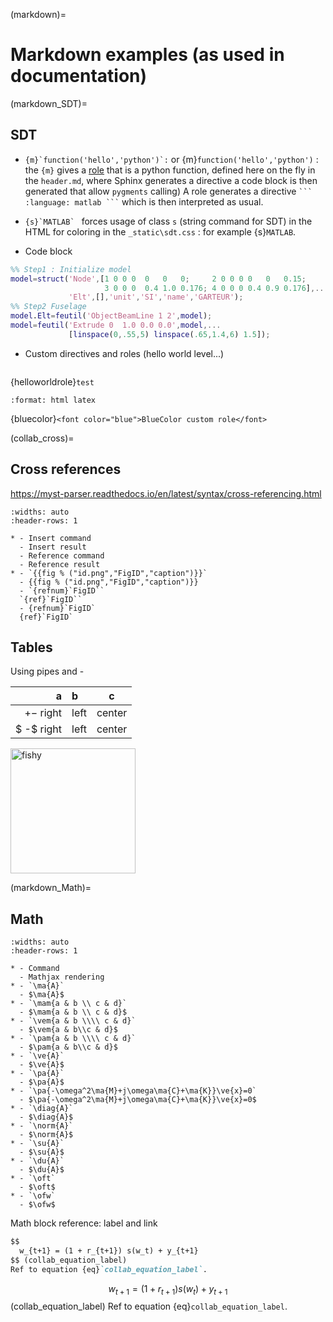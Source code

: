 (markdown)=
# Markdown examples (as used in documentation)

(markdown_SDT)=
## SDT 

- ``{m}`function('hello','python')`:`` or 
{m}`function('hello','python')` : the `{m}` gives a [role](https://www.sphinx-doc.org/en/master/usage/restructuredtext/roles.html) that is a python function, defined here on the fly in the `header.md`, where Sphinx generates a directive a code block is then generated that allow `pygments` calling)
A role generates a directive ` ``` :language: matlab ``` ` which is then interpreted as usual. 


- ``{s}`MATLAB` `` forces usage of class `s` (string command for SDT) in the HTML for coloring in the `_static\sdt.css` : for example {s}`MATLAB`. 

- Code block
``` matlab
%% Step1 : Initialize model
model=struct('Node',[1 0 0 0  0   0   0;     2 0 0 0 0   0   0.15;
                     3 0 0 0  0.4 1.0 0.176; 4 0 0 0 0.4 0.9 0.176],...
             'Elt',[],'unit','SI','name','GARTEUR');
%% Step2 Fuselage
model.Elt=feutil('ObjectBeamLine 1 2',model);
model=feutil('Extrude 0  1.0 0.0 0.0',model,...
             [linspace(0,.55,5) linspace(.65,1.4,6) 1.5]);
```

- Custom directives and roles (hello world level...)

```{helloworlddirective}
```

{helloworldrole}`test`

```{role} bluecolor(raw)
:format: html latex
```
{bluecolor}`<font color="blue">BlueColor custom role</font>`

(collab_cross)=
## Cross references

https://myst-parser.readthedocs.io/en/latest/syntax/cross-referencing.html

````{list-table} SDT math macros
:widths: auto
:header-rows: 1

* - Insert command
  - Insert result
  - Reference command
  - Reference result
* - `{{fig % ("id.png","FigID","caption")}}`
  - {{fig % ("id.png","FigID","caption")}}
  - `{refnum}`FigID``  
  `{ref}`FigID``
  - {refnum}`FigID`  
  {ref}`FigID`

````

## Tables 

Using pipes and - 

 | a | b | c |
 | ---: | :--- | :---: |
 | $+-$ right | left | center |
 | $ -$ right | left | center |


<img src="../images/fun-fish.png" alt="fishy" width="200px">

(markdown_Math)=
## Math

````{list-table} SDT math macros
:widths: auto
:header-rows: 1

* - Command
  - Mathjax rendering	
* - `\ma{A}`
  - $\ma{A}$
* - `\mam{a & b \\ c & d}`
  - $\mam{a & b \\ c & d}$
* - `\vem{a & b \\\\ c & d}`
  - $\vem{a & b\\c & d}$
* - `\pam{a & b \\\\ c & d}`
  - $\pam{a & b\\c & d}$	
* - `\ve{A}`
  - $\ve{A}$	
* - `\pa{A}`
  - $\pa{A}$		
* - `\pa{-\omega^2\ma{M}+j\omega\ma{C}+\ma{K}}\ve{x}=0`
  - $\pa{-\omega^2\ma{M}+j\omega\ma{C}+\ma{K}}\ve{x}=0$
* - `\diag{A}`
  - $\diag{A}$
* - `\norm{A}`
  - $\norm{A}$
* - `\su{A}`
  - $\su{A}$
* - `\du{A}`
  - $\du{A}$	
* - `\oft`
  - $\oft$
* - `\ofw`
  - $\ofw$
````

Math block reference: label and link

``` markdown
$$
  w_{t+1} = (1 + r_{t+1}) s(w_t) + y_{t+1}
$$ (collab_equation_label)
Ref to equation {eq}`collab_equation_label`.
```

$$
  w_{t+1} = (1 + r_{t+1}) s(w_t) + y_{t+1}
$$ (collab_equation_label)
Ref to equation {eq}`collab_equation_label`.


